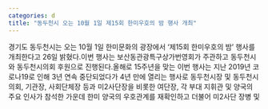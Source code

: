 ```yaml
---
categories: d
title: "동두천시 오는 10월 1일 제15회 한미우호의 밤 행사 개최"
---
```

경기도 동두천시는 오는 10월 1일 한미문화의 광장에서 &lsquo;제15회 한미우호의 밤&rsquo; 행사를 개최한다고 26일 밝혔다.이번 행사는 보산동관광특구상가번영회가 주관하고 동두천시와 동두천시의회 후원으로 진행된다.올해로 15주년을 맞는 이번 행사는 지난 2019년 코로나19로 인해 3년 연속 중단되었다가 4년 만에 열리는 행사로 동두천시장 및 동두천시의회, 기관장, 사회단체장 등과 미2사단장을 비롯한 여단장, 각 부대 지휘관 및 양국의 주요 인사가 참석한 가운데 한미 양국의 우호관계를 재확인하고 더불어 미2사단 장병 및
